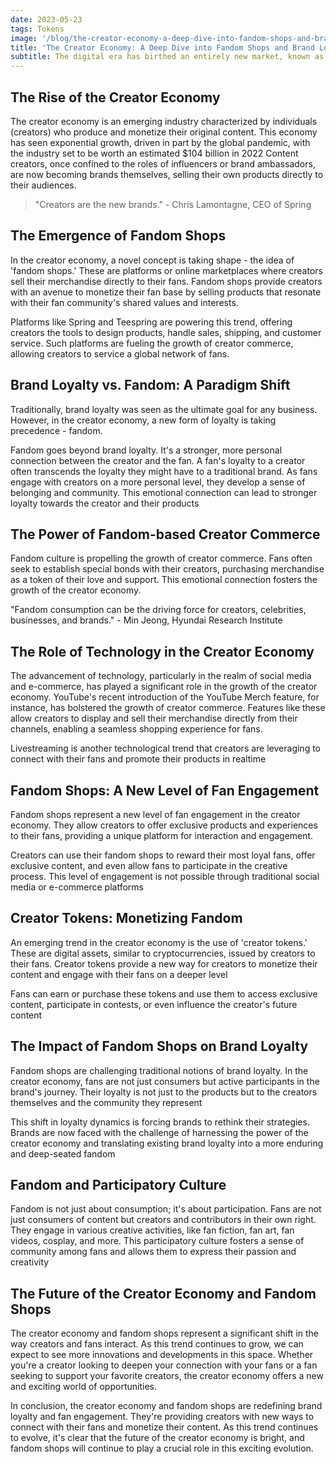 ```yaml
---
date: 2023-05-23
tags: Tokens
image: '/blog/the-creator-economy-a-deep-dive-into-fandom-shops-and-brand-loyalty.webp'
title: 'The Creator Economy: A Deep Dive into Fandom Shops and Brand Loyalty'
subtitle: The digital era has birthed an entirely new market, known as the 'creator economy.' This bustling space is fuelled by content creators who leverage various platforms, from blogs and YouTube to Instagram and TikTok, to connect with legions of fans worldwide. The creator economy, currently in full swing, is revolutionizing the way brands interact with consumers and challenging traditional notions of brand loyalty. In the heart of this transformation lies the concept of 'fandom shops,' a unique phenomenon that allows creators to form deeper connections with their audiences.
---
```


## The Rise of the Creator Economy

The creator economy is an emerging industry characterized by individuals (creators) who produce and monetize their original content. This economy has seen exponential growth, driven in part by the global pandemic, with the industry set to be worth an estimated $104 billion in 2022 Content creators, once confined to the roles of influencers or brand ambassadors, are now becoming brands themselves, selling their own products directly to their audiences.

> "Creators are the new brands." - Chris Lamontagne, CEO of Spring

## The Emergence of Fandom Shops

In the creator economy, a novel concept is taking shape - the idea of 'fandom shops.' These are platforms or online marketplaces where creators sell their merchandise directly to their fans. Fandom shops provide creators with an avenue to monetize their fan base by selling products that resonate with their fan community's shared values and interests.

Platforms like Spring and Teespring are powering this trend, offering creators the tools to design products, handle sales, shipping, and customer service. Such platforms are fueling the growth of creator commerce, allowing creators to service a global network of fans.

## Brand Loyalty vs. Fandom: A Paradigm Shift

Traditionally, brand loyalty was seen as the ultimate goal for any business. However, in the creator economy, a new form of loyalty is taking precedence - fandom.

Fandom goes beyond brand loyalty. It's a stronger, more personal connection between the creator and the fan. A fan's loyalty to a creator often transcends the loyalty they might have to a traditional brand. As fans engage with creators on a more personal level, they develop a sense of belonging and community. This emotional connection can lead to stronger loyalty towards the creator and their products

## The Power of Fandom-based Creator Commerce

Fandom culture is propelling the growth of creator commerce. Fans often seek to establish special bonds with their creators, purchasing merchandise as a token of their love and support. This emotional connection fosters the growth of the creator economy.

"Fandom consumption can be the driving force for creators, celebrities, businesses, and brands." - Min Jeong, Hyundai Research Institute

## The Role of Technology in the Creator Economy

The advancement of technology, particularly in the realm of social media and e-commerce, has played a significant role in the growth of the creator economy. YouTube's recent introduction of the YouTube Merch feature, for instance, has bolstered the growth of creator commerce. Features like these allow creators to display and sell their merchandise directly from their channels, enabling a seamless shopping experience for fans.

Livestreaming is another technological trend that creators are leveraging to connect with their fans and promote their products in realtime

## Fandom Shops: A New Level of Fan Engagement

Fandom shops represent a new level of fan engagement in the creator economy. They allow creators to offer exclusive products and experiences to their fans, providing a unique platform for interaction and engagement.

Creators can use their fandom shops to reward their most loyal fans, offer exclusive content, and even allow fans to participate in the creative process. This level of engagement is not possible through traditional social media or e-commerce platforms

## Creator Tokens: Monetizing Fandom

An emerging trend in the creator economy is the use of 'creator tokens.' These are digital assets, similar to cryptocurrencies, issued by creators to their fans. Creator tokens provide a new way for creators to monetize their content and engage with their fans on a deeper level

Fans can earn or purchase these tokens and use them to access exclusive content, participate in contests, or even influence the creator's future content

## The Impact of Fandom Shops on Brand Loyalty

Fandom shops are challenging traditional notions of brand loyalty. In the creator economy, fans are not just consumers but active participants in the brand's journey. Their loyalty is not just to the products but to the creators themselves and the community they represent

This shift in loyalty dynamics is forcing brands to rethink their strategies. Brands are now faced with the challenge of harnessing the power of the creator economy and translating existing brand loyalty into a more enduring and deep-seated fandom

## Fandom and Participatory Culture

Fandom is not just about consumption; it's about participation. Fans are not just consumers of content but creators and contributors in their own right. They engage in various creative activities, like fan fiction, fan art, fan videos, cosplay, and more. This participatory culture fosters a sense of community among fans and allows them to express their passion and creativity

## The Future of the Creator Economy and Fandom Shops

The creator economy and fandom shops represent a significant shift in the way creators and fans interact. As this trend continues to grow, we can expect to see more innovations and developments in this space. Whether you're a creator looking to deepen your connection with your fans or a fan seeking to support your favorite creators, the creator economy offers a new and exciting world of opportunities.

In conclusion, the creator economy and fandom shops are redefining brand loyalty and fan engagement. They're providing creators with new ways to connect with their fans and monetize their content. As this trend continues to evolve, it's clear that the future of the creator economy is bright, and fandom shops will continue to play a crucial role in this exciting evolution.

